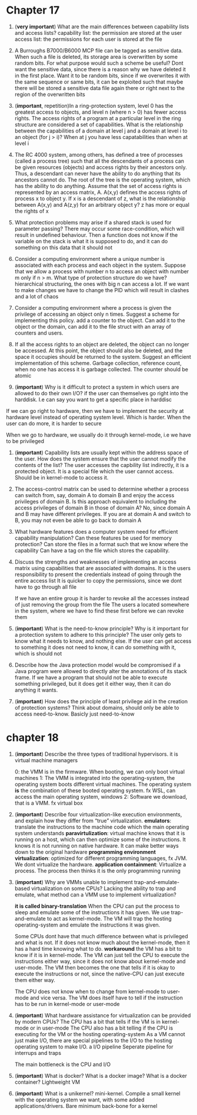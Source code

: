 # Chapter 17
1.  (**very important**) What are the main differences between capability lists and access lists?
    capability list: the permission are stored at the user
    access list: the permissions for each user is stored at the file
    
    
2.  A Burroughs B7000/B6000 MCP file can be tagged as sensitive data. When such a file is deleted, its storage area is overwritten by some random bits. For what purpose would such a scheme be useful?
    Dont want the sensitive data, since there is a reason why we have deleted it in the first place. Want it to be random bits, since if we overwrites it with the same sequence or same bits, it can be exploited such that maybe there will be stored a sensitive data file again there or right next to the region of the overwritten bits
    
    
3.  (**important**, repetition)In a ring-protection system, level 0 has the greatest access to objects, and level n (where n > 0) has fewer access rights. The access rights of a program at a particular level in the ring structure are considered a set of capabilities. What is the relationship between the capabilities of a domain at level j and a domain at level i to an object (for j > i)?
   When at j you have less capatabilities than when at level i
   
    
4.  The RC 4000 system, among others, has defined a tree of processes (called a process tree) such that all the descendants of a process can be given resources (objects) and access rights by their ancestors only. Thus, a descendant can never have the ability to do anything that its ancestors cannot do. The root of the tree is the operating system, which has the ability to do anything. Assume that the set of access rights is represented by an access matrix, A. A(x,y) defines the access rights of process x to object y. If x is a descendant of z, what is the relationship between A(x,y) and A(z,y) for an arbitrary object y?
    z has more or equal the rights of x
    
    
5.  What protection problems may arise if a shared stack is used for parameter passing?
    There may occur some race-condition, which will result in undefined behaviour. Then a function does not know if the variable on the stack is what it is supposed to do, and it can do something on this data that it should not
    
    
6.  Consider a computing environment where a unique number is associated with each process and each object in the system. Suppose that we allow a process with number n to access an object with number m only if n > m. What type of protection structure do we have?
    hierarchical structuring, the ones with big n can access a lot. If we want to make changes we have to change the PID which will result in clashes and a lot of chaos
    
    
7.  Consider a computing environment where a process is given the privilege of accessing an object only n times. Suggest a scheme for implementing this policy.
	 add a counter to the object. Can add it to the object or the domain, can add it to the file struct with an array of counters and users. 
   
    
8.  If all the access rights to an object are deleted, the object can no longer be accessed. At this point, the object should also be deleted, and the space it occupies should be returned to the system. Suggest an efficient implementation of this scheme.
    Garbage collection, reference count, when no one has access it is garbage collected. The counter should be atomic
    
    
9.  (**important**) Why is it difficult to protect a system in which users are allowed to do their own I/O?
if the user can themselves go right into the harddisk. I.e can say you want to get a specific place in harddisc

If we can go right to hardware, then we have to implement the security at hardware level instead of operating system level. Which is harder. When the user can do more, it is harder to secure

When we go to hardware, we usually do it through kernel-mode, i.e we have to be privileged

1.  (**important**) Capability lists are usually kept within the address space of the user. How does the system ensure that the user cannot modify the contents of the list?
   The user accesses the capbility list indirectly, it is a protected object. It is a special file which the user cannot access. Should be in kernel-mode to access it.
   
    
2.  The access-control matrix can be used to determine whether a process can switch from, say, domain A to domain B and enjoy the access privileges of domain B. Is this approach equivalent to including the access privileges of domain B in those of domain A?
    No, since domain A and B may have different privileges. If you are at domain A and switch to B, you may not even be able to go back to domain A

3.  What hardware features does a computer system need for efficient capability manipulation? Can these features be used for memory protection?
    Can store the files in a format such that we know where the capability
    Can have a tag on the file which stores the capability.
    
    
    
4.  Discuss the strengths and weaknesses of implementing an access matrix using capabilities that are associated with domains.
    It is the users responsibility to present the credentials instead of going through the entire access list
    It is quicker to copy the permissions, since we dont have to go through all file
    
    If we have an entire group it is harder to revoke all the accesses instead of just removing the group from the file
    The users a located somewhere in the system, where we have to find these first before we can revoke them
    
    
5.  (**important**) What is the need-to-know principle? Why is it important for a protection system to adhere to this principle?
   The user only gets to know what it needs to know, and nothing else. If the user can get access to something it does not need to know, it can do something with it, which is should not
   
    
6.  Describe how the Java protection model would be compromised if a Java program were allowed to directly alter the annotations of its stack frame.
    If we have a program that should not be able to execute something privileged, but it does get it either way, then it can do anything it wants.
    
    
7.  (**important**) How does the principle of least privilege aid in the creation of protection systems?
   Think about domains, should only be able to access need-to-know. Basicly just need-to-know
   
# chapter 18

1.  (**important**) Describe the three types of traditional hypervisors.
    it is virtual machine managers
    
    0: the VMM is in the firmware. When booting, we can only boot virtual machines
    1: The VMM is integrated into the operating-system, the operating system boots different virtual machines. The operating system **is** the combination of these booted operating system. fx WSL, can access the main operating system, windows
    2: Software we download, that is a VMM. fx virtual box
    
2.  (**important**) Describe four virtualization-like execution environments, and explain how they differ from “true” virtualization.
    **emulators**: translate the instructions to the machine code which the main operating system understands
    **paravirtulization**: virtual machine knows that it is running on a host, which can then optimize some of the instructions. It knows it is not running on native hardware. It can make better ways down to the original hardware
    **programming environment virtualization**: optimized for different programming languages, fx JVM. We dont virtualize the hardware.
    **application containment**: Virtualize a process. The process then thinks it is the only programming running
    
    
3.  (**important**) Why are VMMs unable to implement trap-and-emulate-based virtualization on some CPUs? Lacking the ability to trap and emulate, what method can a VMM use to implement virtualization?

	**it is called binary-translation**
    When the CPU can put the process to sleep and emulate some of the instructions it has given. We use trap-and-emulate to act as kernel-mode. The VM will trap the hosting operating-system and emulate the instructions it was given.
    
    Some CPUs dont have that much difference between what is privileged and what is not. If it does not know much about the kernel-mode, then it has a hard time knowing what to do. **workaround** the VM has a bit to know if it is in kernel-mode. The VM can just tell the CPU to execute the instructions either way, since it does not know about kernel-mode and user-mode. The VM then becomes the one that tells if it is okay to execute the instructions or not, since the native-CPU can just execute them either way.	   
    
    
    The CPU does not know when to change from kernel-mode to user-mode and vice versa. The VM does itself have to tell if the instruction has to be run in kernel-mode or user-mode
    
4.  (**important**) What hardware assistance for virtualization can be provided by modern CPUs?
    The CPU has a bit that tells if the VM is in kernel-mode or in user-mode
    The CPU also has a bit telling if the CPU is executing for the VM or the hosting operating-system
    As a VM cannot just make I/O, there are special pipelines to the I/O to the hosting operating system to make I/O. a I/O pipeline
    Seperate pipeline for interrups and traps
    
    The main bottleneck is the CPU and I/O
    
    
5.  (**important**) What is docker? What is a docker image? What is a docker container?
    Lightweight VM
    
    
6.  (**important**) What is a unikernel?
mini-kernel. Compile a small kernel with the operating system we want, with some added applications/drivers. Bare minimum back-bone for a kernel   
   